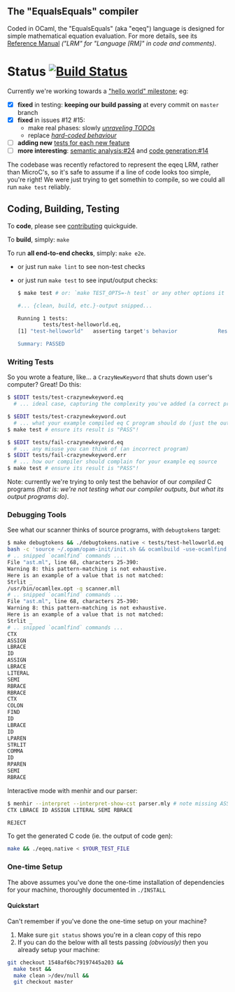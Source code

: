 The "EqualsEquals" compiler
-------------------

Coded in OCaml, the "EqualsEquals" (aka "eqeq") language is designed for simple
mathematical equation evaluation. For more details, see its [Reference
Manual](../notes/language-reference-manual.md)
_("LRM" for "Language [RM]" in code and comments)_.

# Status [![Build Status](https://travis-ci.org/rxie25/PLT2016Spring.png?branch=master)](https://travis-ci.org/rxie25/PLT2016Spring)

Currently we're working towards a ["hello world" milestone](https://github.com/rxie25/PLT2016Spring/milestones/Hello%20World); eg:

 - [x] **fixed** in testing: **keeping our build passing** at every commit on `master` branch
 - [x] **fixed** in issues #12 #15:
      - make real phases: slowly [_unraveling TODOs_](https://github.com/rxie25/PLT2016Spring/search?utf8=%E2%9C%93&q=TODO)
      - replace [_hard-coded behaviour_](https://github.com/rxie25/PLT2016Spring/blob/85e99570cd813398/src/codegen.ml#L14-L16)
 - [ ] **adding new** [tests for each new feature](#writing-tests)
 - [ ] **more interesting**: [semantic analysis:#24](https://github.com/rxie25/PLT2016Spring/issues/24) and [code generation:#14](https://github.com/rxie25/PLT2016Spring/issues/14)

The codebase was recently refactored to represent the eqeq LRM, rather than
MicroC's, so it's safe to assume if a line of code looks too simple, you're
right! We were just trying to get somethin to compile, so we could all run `make
test` reliably.

## Coding, Building, Testing

To **code**, please see [contributing](CONTRIBUTING.md) quickguide.

To **build**, simply: `make`

To run **all end-to-end checks**, simply: `make e2e`.
- or just run `make lint` to see non-test checks
- or just run `make test` to see input/output checks:

  ```sh
  $ make test # or: `make TEST_OPTS=-h test` or any other options it takes

  #... {clean, build, etc.}-output snipped...

  Running 1 tests:
          tests/test-helloworld.eq,
  [1] "test-helloworld"   asserting target's behavior             Result: PASS

  Summary: PASSED
  ```

### Writing Tests
So you wrote a feature, like... a `CrazyNewKeyword` that shuts down user's
computer? Great! Do this:
```sh
$ $EDIT tests/test-crazynewkeyword.eq
  # ... ideal case, capturing the complexity you've added (a correct program)

$ $EDIT tests/test-crazynewkeyword.out
  # ... what your example compiled eq C program should do (just the output)
$ make test # ensure its result is "PASS"!

$ $EDIT tests/fail-crazynewkeyword.eq
  # ... any misuse you can think of (an incorrect program)
$ $EDIT tests/fail-crazynewkeyword.err
  # ... how our compiler should complain for your example eq source
$ make test # ensure its result is "PASS"!
```

Note: currently we're trying to only test the behavior of our *compiled* C
programs _(that is: we're not testing what our compiler outputs, but what its
output programs do)_.

### Debugging Tools
See what our scanner thinks of source programs, with `debugtokens` target:
```sh
$ make debugtokens && ./debugtokens.native < tests/test-helloworld.eq
bash -c 'source ~/.opam/opam-init/init.sh && ocamlbuild -use-ocamlfind ./debugtokens.native'
# .. snipped `ocamlfind` commands ...
File "ast.ml", line 68, characters 25-390:
Warning 8: this pattern-matching is not exhaustive.
Here is an example of a value that is not matched:
Strlit _
/usr/bin/ocamllex.opt -q scanner.mll
# .. snipped `ocamlfind` commands ...
File "ast.ml", line 68, characters 25-390:
Warning 8: this pattern-matching is not exhaustive.
Here is an example of a value that is not matched:
Strlit _
# .. snipped `ocamlfind` commands ...
CTX
ASSIGN
LBRACE
ID
ASSIGN
LBRACE
LITERAL
SEMI
RBRACE
RBRACE
CTX
COLON
FIND
ID
LBRACE
ID
LPAREN
STRLIT
COMMA
ID
RPAREN
SEMI
RBRACE
```

Interactive mode with menhir and our parser:
```sh
$ menhir --interpret --interpret-show-cst parser.mly # note missing ASSIGN
CTX LBRACE ID ASSIGN LITERAL SEMI RBRACE

REJECT
```

To get the generated C code (ie. the output of code gen):
```bash
make && ./eqeq.native < $YOUR_TEST_FILE
```

### One-time Setup

The above assumes you've done the one-time installation of dependencies for your
machine, thoroughly documented in `./INSTALL`

#### Quickstart

Can't remember if you've done the one-time setup on your machine?

1. Make sure `git status` shows you're in a clean copy of this repo
2. If you can do the below with all tests passing _(obviously)_ then you
  already setup your machine:
```bash
git checkout 1548af6bc79197445a203 &&
  make test &&
  make clean >/dev/null &&
  git checkout master
```
